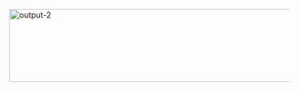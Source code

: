 
<img width="1718" height="132" alt="output-2" src="https://github.com/user-attachments/assets/d3a3499b-0eaf-4510-8f98-fb34720f1704" />
